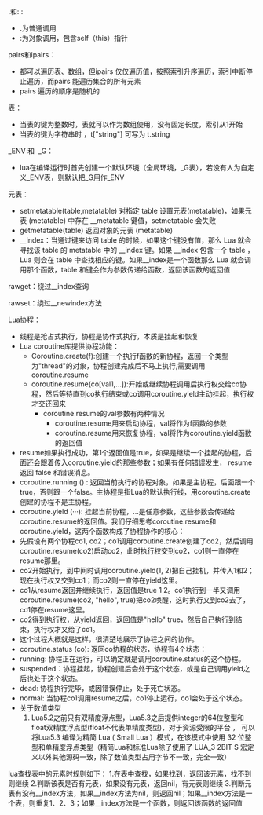 .和: :

- .为普通调用
- :为对象调用，包含self（this）指针

pairs和ipairs：

- 都可以遍历表、数组，但ipairs 仅仅遍历值，按照索引升序遍历，索引中断停止遍历，而pairs 能遍历集合的所有元素
- pairs 遍历的顺序是随机的

表：

- 当表的键为整数时，表就可以作为数组使用，没有固定长度，索引从1开始
- 当表的键为字符串时 ，t["string"] 可写为 t.string

_ENV 和  _G：

- lua在编译运行时首先创建一个默认环境（全局环境，_G表），若没有人为自定义_ENV表，则默认把_G用作_ENV

元表：

- setmetatable(table,metatable) 对指定 table 设置元表(metatable)，如果元表 (metatable) 中存在 __metatable 键值，setmetatable 会失败
- getmetatable(table) 返回对象的元表 (metatable)
- __index：当通过键来访问 table 的时候，如果这个键没有值，那么 Lua 就会寻找该 table 的 metatable 中的 __index 键。如果 __index 包含一个 table ，Lua 则会在 table 中查找相应的键。如果__index是一个函数那么 Lua 就会调用那个函数，table 和键会作为参数传递给函数，返回该函数的返回值

rawget：绕过__index查询

rawset：绕过__newindex方法

Lua协程：
- 线程是抢占式执行，协程是协作式执行，本质是挂起和恢复
- Lua coroutine库提供协程功能：
    - Coroutine.create(f):创建一个执行f函数的新协程，返回一个类型为"thread"的对象，协程创建完成后不马上执行,需要调用coroutine.resume
    - coroutine.resume(co[val1,…]):开始或继续协程调用后执行权交给co协程，然后等待直到co执行结束或co调用coroutine.yield主动挂起，执行权才交还回来
        - coroutine.resume的val参数有两种情况
            - coroutine.resume用来启动协程，val将作为f函数的参数
            - coroutine.resume用来恢复协程，val将作为coroutine.yield函数的返回值
- resume如果执行成功，第1个返回值是true，如果是继续一个挂起的协程，后面还会跟着传入coroutine.yield的那些参数；如果有任何错误发生， resume 返回 false 和错误消息。
- coroutine.running () : 返回当前执行的协程对象，如果是主协程，后面跟一个true，否则跟一个false。主协程是指Lua的默认执行线，用coroutine.create创建的协程不是主协程。
- coroutine.yield (···): 挂起当前协程，...是任意参数，这些参数会传递给coroutine.resume的返回值。我们仔细思考coroutine.resume和coroutine.yield，这两个函数构成了协程协作的核心：
- 先假设有两个协程co1, co2；co1调用coroutine.create创建了co2，然后调用coroutine.resume(co2)启动co2，此时执行权交到co2，co1则一直停在resume那里。
- co2开始执行，到中间时调用coroutine.yield(1, 2)把自己挂机，并传入1和2；现在执行权又交到co1；而co2则一直停在yield这里。
- co1从resume返回并继续执行，返回值是true 1 2。co1执行到一半又调用coroutine.resume(co2, "hello", true)把co2唤醒，这时执行又到co2去了，co1停在resume这里。
- co2得到执行权，从yield返回，返回值是"hello" true，然后自己执行到结束，执行权才又给了co1。
- 这个过程大概就是这样，很清楚地展示了协程之间的协作。
- coroutine.status (co): 返回co协程的状态，协程有4个状态：
- running: 协程正在运行，可以确定就是调用coroutine.status的这个协程。
- suspended：协程挂起，协程创建后会处于这个状态，或是自己调用yield之后也处于这个状态。
- dead: 协程执行完毕，或因错误停止，处于死亡状态。
- normal: 当协程co1调用resume之后，co1停止运行，co1会处于这个状态。
- 关于数值类型
    1. Lua5.2之前只有双精度浮点型，Lua5.3之后提供integer的64位整型和float双精度浮点型(float不代表单精度类型)，对于资源受限的平台 ， 可以将Lua5.3 编译为精简 Lua ( Small Lua ）模式，在该模式中使用 32 位整型和单精度浮点类型（精简Lua和标准Lua除了使用了 LUA_3 2BIT S 宏定义以外其他源码一致，除了数值类型占用字节不一致，完全一致）

lua查找表中的元素时规则如下：
	1.在表中查找，如果找到，返回该元素，找不到则继续 2.判断该表是否有元表，如果没有元表，返回nil，有元表则继续 3.判断元表有没有__index方法，如果__index方法为nil，则返回nil；如果__index方法是一个表，则重复1、2、3；如果__index方法是一个函数，则返回该函数的返回值